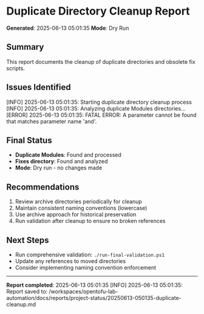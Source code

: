 # Duplicate Directory Cleanup Report
**Generated**: 2025-06-13 05:01:35
**Mode**: Dry Run

## Summary
This report documents the cleanup of duplicate directories and obsolete fix scripts.

## Issues Identified

[INFO] 2025-06-13 05:01:35: Starting duplicate directory cleanup process
[INFO] 2025-06-13 05:01:35: Analyzing duplicate Modules directories...
[ERROR] 2025-06-13 05:01:35: FATAL ERROR: A parameter cannot be found that matches parameter name 'and'.

## Final Status
- **Duplicate Modules**: Found and processed
- **Fixes directory**: Found and analyzed
- **Mode**: Dry run - no changes made

## Recommendations
1. Review archive directories periodically for cleanup
2. Maintain consistent naming conventions (lowercase)
3. Use archive approach for historical preservation
4. Run validation after cleanup to ensure no broken references

## Next Steps
- Run comprehensive validation: `./run-final-validation.ps1`
- Update any references to moved directories
- Consider implementing naming convention enforcement

---
**Report completed**: 2025-06-13 05:01:35
[INFO] 2025-06-13 05:01:35: Report saved to: /workspaces/opentofu-lab-automation/docs/reports/project-status/20250613-050135-duplicate-cleanup.md
